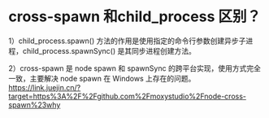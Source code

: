 # cross-spawn 和child_process 区别？

 1）child_process.spawn() 方法的作用是使用指定的命令行参数创建异步子进程，child_process.spawnSync() 是其同步进程创建方法。

2）cross-spawn 是 node spawn 和 spawnSync 的跨平台实现，使用方式完全一致，主要解决 node spawn 在 Windows 上存在的问题。
https://link.juejin.cn/?target=https%3A%2F%2Fgithub.com%2Fmoxystudio%2Fnode-cross-spawn%23why

